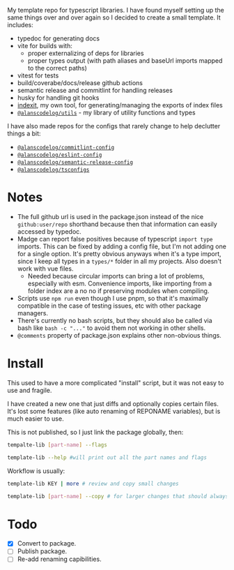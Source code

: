 
My template repo for typescript libraries. I have found myself setting up the same things over and over again so I decided to create a small template. It includes:

- typedoc for generating docs
- vite for builds with:
	- proper externalizing of deps for libraries
	- proper types output (with path aliases and baseUrl imports mapped to the correct paths)
- vitest for tests
- build/coverabe/docs/release github actions
- semantic release and commitlint for handling releases
- husky for handling git hooks
- [indexit](https://github.com/alanscodelog/indexit), my own tool, for generating/managing the exports of index files
- [`@alanscodelog/utils`](https://github.com/alanscodelog/utils) - my library of utility functions and types

I have also made repos for the configs that rarely change to help declutter things a bit:

- [`@alanscodelog/commitlint-config`](https://github.com/alanscodelog/commitlint-config)
- [`@alanscodelog/eslint-config`](https://github.com/alanscodelog/eslint-config)
- [`@alanscodelog/semantic-release-config`](https://github.com/alanscodelog/my-semantic-release-config)
- [`@alanscodelog/tsconfigs`](https://github.com/alanscodelog/tsconfigs)

# Notes

- The full github url is used in the package.json instead of the nice `github:user/repo` shorthand because then that information can easily accessed by typedoc.
- Madge can report false positives because of typescript `import type` imports. This can be fixed by adding a config file, but I'm not adding one for a single option. It's pretty obvious anyways when it's a type import, since I keep all types in a `types/*` folder in all my projects. Also doesn't work with vue files.
	- Needed because circular imports can bring a lot of problems, especially with esm. Convenience imports, like importing from a folder index are a no no if preserving modules when compiling.
- Scripts use `npm run` even though I use pnpm, so that it's maximally compatible in the case of testing issues, etc with other package managers.
- There's currently no bash scripts, but they should also be called via bash like `bash -c "..."` to avoid them not working in other shells.
- `@comments` property of package.json explains other non-obvious things.

# Install

This used to have a more complicated "install" script, but it was not easy to use and fragile.

I have created a new one that just diffs and optionally copies certain files. It's lost some features (like auto renaming of REPONAME variables), but is much easier to use.

This is not published, so I just link the package globally, then:
```sh
tempalte-lib [part-name] --flags

template-lib --help #will print out all the part names and flags
```

Workflow is usually:
```sh
template-lib KEY | more # review and copy small changes

template-lib [part-name] --copy # for larger changes that should always be in sync between libraries, like the github action workflows
```
# Todo

- [x] Convert to package.
- [ ] Publish package.
- [ ] Re-add renaming capibilities.
